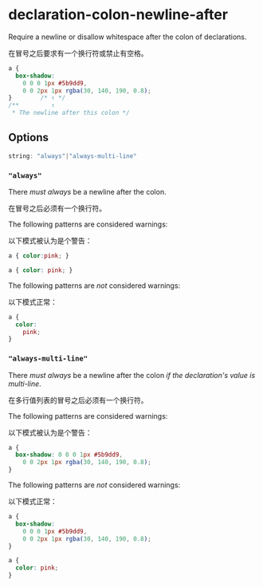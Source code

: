 # declaration-colon-newline-after

Require a newline or disallow whitespace after the colon of declarations.

在冒号之后要求有一个换行符或禁止有空格。

```css
a {
  box-shadow:
    0 0 0 1px #5b9dd9,
    0 0 2px 1px rgba(30, 140, 190, 0.8);
}        /* ↑ */
/**         ↑
 * The newline after this colon */
```

## Options

```js
string: "always"|"always-multi-line"
```

### `"always"`

There *must always* be a newline after the colon.

在冒号之后必须有一个换行符。

The following patterns are considered warnings:

以下模式被认为是个警告：

```css
a { color:pink; }
```

```css
a { color: pink; }
```

The following patterns are *not* considered warnings:

以下模式正常：

```css
a {
  color:
    pink;
}
```

### `"always-multi-line"`

There *must always* be a newline after the colon *if the declaration's value is multi-line*.

在多行值列表的冒号之后必须有一个换行符。

The following patterns are considered warnings:

以下模式被认为是个警告：

```css
a {
  box-shadow: 0 0 0 1px #5b9dd9,
    0 0 2px 1px rgba(30, 140, 190, 0.8);
}
```

The following patterns are *not* considered warnings:

以下模式正常：

```css
a {
  box-shadow:
    0 0 0 1px #5b9dd9,
    0 0 2px 1px rgba(30, 140, 190, 0.8);
}
```

```css
a {
  color: pink;
}
```
